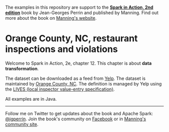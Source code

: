 The examples in this repository are support to the **[Spark in Action, 2nd edition](http://jgp.net/sia)** book by Jean-Georges Perrin and published by Manning. Find out more about the book on [Manning's website](http://jgp.net/sia).

# Orange County, NC, restaurant inspections and violations


Welcome to Spark in Action, 2e, chapter 12. This chapter is about **data transformation**.

The dataset can be downloaded as a feed from [Yelp](https://www.yelp.com/healthscores/feeds). The dataset is maintained by [Orange County, NC](http://www.orangecountync.gov/671/Food-Safety-for-Retail-Food-Service-Esta). The definition is managed by Yelp using the [LIVES (local inspector value-entry specification)](https://www.yelp.com/healthscores#format).

All examples are in Java.

---

Follow me on Twitter to get updates about the book and Apache Spark: [@jgperrin](https://twitter.com/jgperrin). Join the book's community on [Facebook](https://fb.com/SparkInAction/) or in [Manning's community site](https://forums.manning.com/forums/spark-in-action-second-edition?a_aid=jgp).
